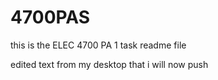 # 4700PAS
this is the ELEC 4700 PA 1 task readme file

edited text from my desktop that i will now push